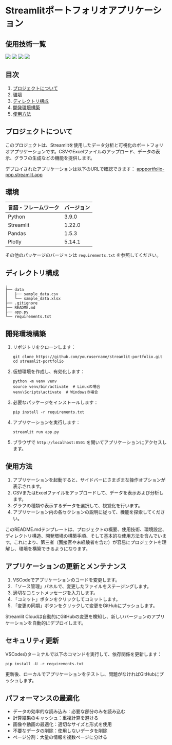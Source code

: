 # Streamlitポートフォリオアプリケーション

## 使用技術一覧

<p style="display: inline">
  <img src="https://img.shields.io/badge/-Python-F2C63C.svg?logo=python&style=for-the-badge">
  <img src="https://img.shields.io/badge/-Streamlit-FF4B4B.svg?logo=streamlit&style=for-the-badge">
  <img src="https://img.shields.io/badge/-Pandas-150458.svg?logo=pandas&style=for-the-badge">
  <img src="https://img.shields.io/badge/-Plotly-3F4F75.svg?logo=plotly&style=for-the-badge">
</p>

## 目次

1. [プロジェクトについて](#プロジェクトについて)
2. [環境](#環境)
3. [ディレクトリ構成](#ディレクトリ構成)
4. [開発環境構築](#開発環境構築)
5. [使用方法](#使用方法)

## プロジェクトについて

このプロジェクトは、Streamlitを使用したデータ分析と可視化のポートフォリオアプリケーションです。CSVやExcelファイルのアップロード、データの表示、グラフの生成などの機能を提供します。

デプロイされたアプリケーションは以下のURLで確認できます：
[appportfolio-ppp.streamlit.app](https://appportfolio-ppp.streamlit.app)

## 環境

| 言語・フレームワーク | バージョン |
| -------------------- | ---------- |
| Python               | 3.9.0      |
| Streamlit            | 1.22.0     |
| Pandas               | 1.5.3      |
| Plotly               | 5.14.1     |

その他のパッケージのバージョンは `requirements.txt` を参照してください。

## ディレクトリ構成

```
.
├── data
│   ├── sample_data.csv
│   └── sample_data.xlsx
├── .gitignore
├── README.md
├── app.py
└── requirements.txt
```

## 開発環境構築

1. リポジトリをクローンします：
   ```
   git clone https://github.com/yourusername/streamlit-portfolio.git
   cd streamlit-portfolio
   ```

2. 仮想環境を作成し、有効化します：
   ```
   python -m venv venv
   source venv/bin/activate  # Linuxの場合
   venv\Scripts\activate  # Windowsの場合
   ```

3. 必要なパッケージをインストールします：
   ```
   pip install -r requirements.txt
   ```

4. アプリケーションを実行します：
   ```
   streamlit run app.py
   ```

5. ブラウザで `http://localhost:8501` を開いてアプリケーションにアクセスします。

## 使用方法

1. アプリケーションを起動すると、サイドバーにさまざまな操作オプションが表示されます。
2. CSVまたはExcelファイルをアップロードして、データを表示および分析します。
3. グラフの種類や表示するデータを選択して、視覚化を行います。
4. アプリケーション内の各セクションの説明に従って、機能を探索してください。

このREADME.mdテンプレートは、プロジェクトの概要、使用技術、環境設定、ディレクトリ構造、開発環境の構築手順、そして基本的な使用方法を含んでいます。これにより、第三者（面接官や未経験者を含む）が容易にプロジェクトを理解し、環境を構築できるようになります。

## アプリケーションの更新とメンテナンス

1. VSCodeでアプリケーションのコードを変更します。
2. 「ソース管理」パネルで、変更したファイルをステージングします。
3. 適切なコミットメッセージを入力します。
4. 「コミット」ボタンをクリックしてコミットします。
5. 「変更の同期」ボタンをクリックして変更をGitHubにプッシュします。

Streamlit Cloudは自動的にGitHubの変更を検知し、新しいバージョンのアプリケーションを自動的にデプロイします。

## セキュリティ更新

VSCodeのターミナルで以下のコマンドを実行して、依存関係を更新します：

```
pip install -U -r requirements.txt
```

更新後、ローカルでアプリケーションをテストし、問題がなければGitHubにプッシュします。

## パフォーマンスの最適化

- データの効率的な読み込み：必要な部分のみを読み込む
- 計算結果のキャッシュ：重複計算を避ける
- 画像や動画の最適化：適切なサイズと形式を使用
- 不要なデータの削除：使用しないデータを削除
- ページ分割：大量の情報を複数ページに分ける